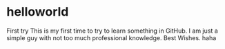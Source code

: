 # helloworld
First try
This is my first time to try to learn something in GitHub. 
I am just a simple guy with not too much professional knowledge. 
Best Wishes. 
haha

